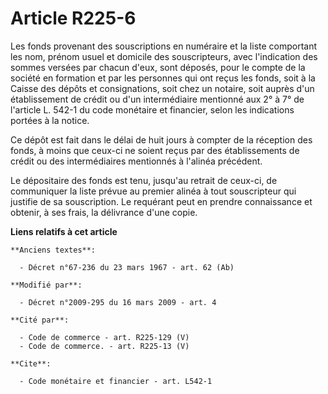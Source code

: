 # Article R225-6

Les fonds provenant des souscriptions en numéraire et la liste comportant les nom, prénom usuel et domicile des
souscripteurs, avec l'indication des sommes versées par chacun d'eux, sont déposés, pour le compte de la société en formation
et par les personnes qui ont reçus les fonds, soit à la Caisse des dépôts et consignations, soit chez un notaire, soit auprès
d'un établissement de crédit ou d'un intermédiaire mentionné aux 2° à 7° de l'article L. 542-1 du code monétaire et
financier, selon les indications portées à la notice. 

Ce dépôt est fait dans le délai de huit jours à compter de la réception des fonds, à moins que ceux-ci ne soient reçus par
des établissements de crédit ou des intermédiaires mentionnés à l'alinéa précédent. 

Le dépositaire des fonds est tenu, jusqu'au retrait de ceux-ci, de communiquer la liste prévue au premier alinéa à tout
souscripteur qui justifie de sa souscription. Le requérant peut en prendre connaissance et obtenir, à ses frais, la
délivrance d'une copie.

**Liens relatifs à cet article**

	**Anciens textes**:

	  - Décret n°67-236 du 23 mars 1967 - art. 62 (Ab)

	**Modifié par**:

	  - Décret n°2009-295 du 16 mars 2009 - art. 4

	**Cité par**:

	  - Code de commerce - art. R225-129 (V)
	  - Code de commerce. - art. R225-13 (V)

	**Cite**:

	  - Code monétaire et financier - art. L542-1
